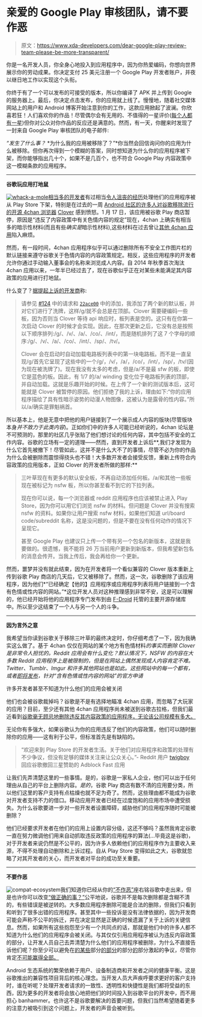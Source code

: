 # 亲爱的 Google Play 审核团队，请不要作恶

> 原文：<https://www.xda-developers.com/dear-google-play-review-team-please-be-more-transparent/>

你是一名开发人员，你全身心地投入到应用程序中，因为你热爱编码，你想向世界展示你的劳动成果。你决定支付 25 美元注册一个 Google Play 开发者账户，并夜以继日地工作以实现这个头衔。

你终于有了一个可以发布的可接受的版本，所以你编译了 APK 并上传到 Google 的服务器上。最后，你决定点击发布，你的应用就上线了。慢慢地，随着社交媒体网站上的用户和 Android 博客开始注意到你的工作，这款应用掀起了波澜。你欣喜若狂！人们喜欢你的作品！尽管偶尔会有无用的、不值得的一星评价([每个人都有一星](https://www.youtube.com/watch?v=FYZfNZbn0SU))但你对公众对你作品的反应还是满意的。然而，有一天，你醒来时发现了一封来自 Google Play 审核团队的电子邮件:

*“发生了什么事？* *为什么我的应用被移除了？”*你当然会回信询问你的应用为什么被移除。但你再次得到一个模糊的答案，同时想知道为什么你的应用程序被下架，而你能够指出几十个，如果不是几百个，也不符合 Google Play 内容政策中这一模糊条款的应用程序。

* * *

**谷歌玩应用打地鼠**

[![whack-a-mole](img/61e8d8b5a0a9e7f3b006524f7d5ee9b7.png)相当多的开发者](https://www.reddit.com/r/androiddev/search?q=removed%2Bgoogle&sort=new&restrict_sr=on&t=all)有过相当[令人沮丧的经历](https://medium.com/@joshliptzin/this-is-how-google-kills-your-app-c1abad30eb25#.b23wb4871)处理他们的应用程序被从 Play Store 下架，特别是在过去的一周 [Android 社区的许多人对谷歌移除流行的开源 4chan 浏览器](https://www.reddit.com/r/Android/comments/42qozx/clover_another_4chan_browser_removed_by_google/) [Clover](https://floens.github.io/Clover/) 感到愤怒。1 月 17 日，该应用被谷歌 Play 商店暂停，原因是“违反了内容政策中有关色情内容的规定”现在，4chan 上确实有相当多的暗示性材料(而且有些*确实是*暗示性材料),这些材料在过去曾让[其他 4chan 应用](https://partyvan4chan.wordpress.com/2014/04/15/party-van-has-been-suspended-from-google-play/?utm_source=feedburner&utm_medium=feed&utm_campaign=Feed%3A+PartyVan4chanApp+%28Party+Van+4chan+App%29)陷入麻烦。

然而，有一段时间，4chan 应用程序似乎可以通过删除所有不安全工作图片栏的默认链接来遵守谷歌关于色情内容的内容政策规定。相反，这些应用程序的开发者允许你通过手动输入董事会的名称来浏览成人内容。自 2014 年秋季首次淘汰 4chan 应用以来，一年半已经过去了，现在谷歌似乎正在对某些未能满足其内容政策的应用进行打地鼠。

什么变了？[据提起上诉的开发商](https://github.com/Floens/Clover/issues/149#issuecomment-174992326)称:

> 请参见 [#124](https://github.com/Floens/Clover/issues/124) 中的请求和 [`22ace00`](https://github.com/Floens/Clover/commit/22ace00b2166ef41587522bba7f8a3dec9d83e22) 中的添加，我添加了两个新的默认板，并对它们进行了洗牌，这样/g/就不会总是在顶部。Clover 需要硬编码一些板，因为否则当 Clover 等待 api 响应时，板列表是空的。这只有在你第一次启动 Clover 的时候才会实现。因此，在那次更新之后，它没有总是按照以下顺序排列:/g/、/v/、/a/、/co/、/int/，而是随机排列了这 7 个字母的顺序:/g/、/v/、/a/、/co/、/int/、/sp/、/tv/。
> 
> Clover 会在启动时自动加载电路板列表中的第一块电路板。而不是一直呈现/g/首先它呈现了这些中的一个/g/，/v/，/a/，/co/，/int/，/sp/，/tv/(因为现在被洗牌了)。现在我没有太多的考虑，但是/a/不是最 sfw 的板，即使它是蓝色的板。因此，有 1/7 的/a/ winding 变化位于电路板列表的顶部，并自动加载。这就是乐趣开始的时候。在上传了一个新的测试版本后，这可能就是 Clover 被暂停的原因。他们拒绝了我的上诉，理由如下:“你的应用程序描绘了具有性暗示姿势的动漫人物图像，这被认为是露骨的性内容。”所以/a/确实是罪魁祸首。

所以基本上，他是无意中把他的用户链接到了一个展示成人内容的版块(尽管版块本身*并不致力于此类内容*)。正如你们中的许多人可能已经听说的，4chan 论坛是不可预测的，那里的社区几乎张贴了他们想讨论的任何内容，其中包括不安全的工作内容。谷歌的立场有一定的道理——然而，直到开发者上诉后**,我们才发现为什么它首先被撤下！尽管如此，这并不是什么大不了的事情，尽管不必为你的作品为什么会被删除而震惊得挠头也不错！大多数开发者会接受反馈，重新上传符合内容政策的应用版本，正如 Clover 的开发者所做的那样:**

> 三叶草现在有更多的默认安全板，不再自动添加任何板。/a/和其他一些板现在被标记为 nsfw 板，所以你甚至看不到它的下拉列表。
> 
> 现在你可以说，每一个浏览器或 reddit 应用程序也应该被禁止进入 Play Store，因为你可以用它们浏览 nsfw 的材料。但问题是 Clover 并没有搜索 nsfw 的资料。如果你让用户搜索 nsfw 材料，如果他们知道 url/board code/subreddit 名称，这是没问题的，但是不要在没有任何动作的情况下呈现它。
> 
> 甚至 Google Play 也建议只上传一个带有另一个包名的新版本，这就是我要做的。很遗憾，我不能将 26 万当前用户更新到新版本，但我希望新包名的消息会传开。当我上传后，我会再给你一个更新。

然而，噩梦并没有就此结束，因为在开发者将一个看似兼容的 Clover 版本重新上传到谷歌 Play 商店的几天后，它又被移除了。然而，这一次，谷歌删除了该应用程序，因为他们*“已经确定【他的】应用程序或应用程序列表将用户链接到一个含有色情或性内容的网站。”*这位开发人员对这种推理感到非常不安，这是可以理解的，他已经开始将他的应用程序专门发布到由 [F-Droid](https://f-droid.org/repository/browse/?fdid=org.floens.chan) 托管的主要开源存储库中。所以至少这结束了一个人与另一个人的斗争。

* * *

**因为言外之意**

我希望当你读到谷歌关于移除三叶草的最终决定时，你仔细考虑了一下，因为我确实这么做了。基于 4chan 仅仅在网站的某个地方有色情材料*的事实而删除 Clover 是非常令人担忧的。Reddit 应用会有什么变化？默认情况下，NSFW 的内容在大多数 Reddit 应用程序上是被限制的，*但是在网站上偶然发现成人内容肯定不难*。Twitter、Tumblr、Imgur 和许多其他网站也是如此。这些网站中的每一个都有，或者[即将发布](https://www.reddit.com/r/Android/comments/3wexo9/sign_up_for_the_reddit_for_android_mobile_beta/)，针对“含有色情或性内容的网站”的官方申请*

许多开发者甚至不知道为什么他们的应用会被关闭

他们也会被谷歌裁掉吗？谷歌是不是有选择地瞄准 4chan 应用，而忽略了大玩家的应用？目前，至少还有其他 4chan 应用程序尚未被送到谷歌古拉格，但我们最近看到[谷歌毫无顾忌地删除违反其内容政策的应用程序，无论该公司规模有多大。](http://thenextweb.com/apps/2016/02/03/google-suddenly-removes-samsung-supported-ad-blocking-app-from-play-store/)

无论你有多强大，如果谷歌认为你的应用违反了他们的内容政策，他们可以随时删除你的应用——这有利于公平，但标准首先是有缺陷的。

> “欢迎来到 Play Store 的开发者生活。关于他们对应用程序和政策的处理有不少争议，但没有足够的媒体关注来让公众关心。”- Reddit 用户 [twigboy](https://www.reddit.com/r/Android/comments/440epz/google_suddenly_removes_samsungsupported_ad/czmmlg3?context=2) 回应谷歌撤回三星赞助的 Adblock Fast 应用

让我们先弄清楚这里的一些事情。是的，谷歌是一家私人企业，他们可以出于任何理由从自己的平台上删除内容。*是的*，谷歌 Play 商店有数不清的应用要分类，所以他们这里的客户支持有点枯燥也就不足为奇了。然而，这些理由都不能成为谷歌对开发者支持不力的借口。移动应用开发者已经在过度饱和的应用市场中遭受损失。为什么谷歌要进一步对一些开发者设置障碍，威胁他们的应用程序随时可能被删除？

他们已经要求开发者在他们的应用上设置内容分级，这还不够吗？虽然我肯定谷歌一直在努力微调他们用来自动抓取违反政策的应用程序的算法(...毕竟这是谷歌)，对于开发者来说仍然是不公平的，因为许多人依赖他们的应用程序作为主要收入来源，不得不处理自动删除和上诉过程。自从 Play Store 变得如此之大，谷歌就忽略了对其开发者的关心，而开发者对平台的成功至关重要。

* * *

**不要作恶**

![compat-ecosystem](img/a32f0ceeb4fbb9a3042861d01158bd1a.png)我们知道你已经从你的[“不作恶”](https://en.wikipedia.org/wiki/Don%27t_be_evil)座右铭谷歌中走出来，但是也许你可以改变[“做正确的事？”](http://blogs.wsj.com/digits/2015/10/02/as-google-becomes-alphabet-dont-be-evil-vanishes/)公平地说，谷歌并不是每次删除都是含糊不清的，有些错误是被逆转的。大多数应用程序删除可能是合法的删除，但我们只看到和听到了很多出错的应用程序。甚至其中一些投诉是没有法律依据的，因为开发商可能会声称不公平的拆迁，并在决定显然是正确的时候遗漏了关于上诉的关键信息。然而，如果所有这些抱怨至少有一个共同点的话，那就是他们中的许多人都不知道为什么他们的应用程序会被关闭。与其仅仅引用应用程序被认为违反内容政策的部分，让开发人员自己去弄清楚为什么他们的应用程序被删除，为什么不直接告诉他们呢？你至少可以避免在[的某些](https://www.reddit.com/r/Android/comments/42qozx/clover_another_4chan_browser_removed_by_google/)部分[的](https://www.reddit.com/r/Android/comments/43b3i0/clover_the_4chan_browser_that_was_removed_from/)[部分](https://www.reddit.com/r/Android/comments/43slge/clover_seems_to_be_taken_off_the_play_store_again/)的部分[的](https://www.reddit.com/r/Android/comments/43tf60/clover_suspended_again_simply_because_it_links_to/)部分激起的争议，尽管你肯定[不可能赢得全部。](http://www.xda-developers.com/witch-hunts-and-wizardry/)

Android 生态系统的繁荣依赖于用户、设备制造商和开发者之间的健康平衡。这是谷歌推出的兼容性项目背后的核心理念。当开发人员大声疾呼要求更好的客户支持时，谁在听呢？处理开发者请求的一致性、透明性和快捷性是我们都将受益的东西，因为更多的开发者将会放心地把他们的时间投入到谷歌平台的开发中，而不用担心 banhammer。也许这不是谷歌要解决的首要问题，但我们当然希望随着更多的注意力被吸引到这个问题上，开发者的声音会被听到。